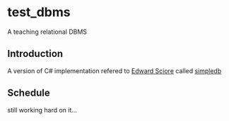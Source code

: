 # test_dbms
A teaching relational DBMS

## Introduction
A version of C# implementation refered to [Edward Sciore](http://www.cs.bc.edu/~sciore/) called [simpledb](http://www.cs.bc.edu/~sciore/simpledb/)

## Schedule
still working hard on it...
